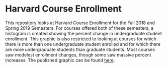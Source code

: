 # Harvard Course Enrollment
This repository looks at Harvard Course Enrollment for the Fall 2018 and Spring 2019 Semesters. For courses offered both of
these semesters, a histogram is created showing the percent change in undergraduate student enrollment. This graphic is also
restricted to looking at courses for which there is more than one undergraduate student enrolled and for which there are more
undergraduate students than graduate students. Most courses saw modelest enrollment changes, though some saw massive percent
increases. The published graphic can be found [here](http://rpubs.com/christophermilne/harvard_course_enrollment).
